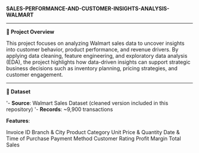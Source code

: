 **SALES-PERFORMANCE-AND-CUSTOMER-INSIGHTS-ANALYSIS-WALMART**

-------------------------------------------------------------------------------------------------------------------------------------------------------------------------------------------------------------------

**📌 Project Overview**

This project focuses on analyzing Walmart sales data to uncover insights into customer behavior, product performance, and revenue drivers. By applying data cleaning, feature engineering, and exploratory data analysis (EDA), the project highlights how data-driven insights can support strategic business decisions such as inventory planning, pricing strategies, and customer engagement.

-------------------------------------------------------------------------------------------------------------------------------------------------------------------------------------------------------------------

**📂 Dataset**

'- **Source**: Walmart Sales Dataset (cleaned version included in this repository)
'- **Records**: ~9,900 transactions

**Features**:

Invoice ID
Branch & City
Product Category
Unit Price & Quantity
Date & Time of Purchase
Payment Method
Customer Rating
Profit Margin
Total Sales

